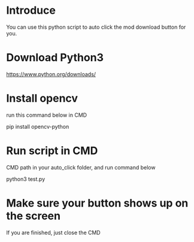 # Introduce
You can use this python script to auto click the mod download button for you.

# Download Python3
https://www.python.org/downloads/

# Install opencv
run this command below in CMD

pip install opencv-python

# Run script in CMD
CMD path in your auto_click folder, and run command below

python3 test.py

# Make sure your button shows up on the screen
If you are finished, just close the CMD